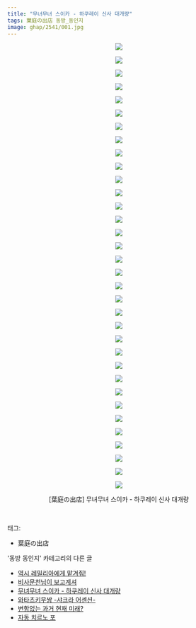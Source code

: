 ```yaml
---
title: "무녀무녀 스이카 - 하쿠레이 신사 대개량"
tags: 葉庭の出店 동방_동인지
image: ghap/2541/001.jpg
---
```

<div class="article">
<p style="text-align: center; clear: none; float: none;"><img src="{{ site.nasurl }}/ghap/2541/001.jpg"/></p>
<p style="text-align: center; clear: none; float: none;"><img src="{{ site.nasurl }}/ghap/2541/002.jpg"/></p>
<p style="text-align: center; clear: none; float: none;"><img src="{{ site.nasurl }}/ghap/2541/003.jpg"/></p>
<p style="text-align: center; clear: none; float: none;"><img src="{{ site.nasurl }}/ghap/2541/004.jpg"/></p>
<p style="text-align: center; clear: none; float: none;"><img src="{{ site.nasurl }}/ghap/2541/005.jpg"/></p>
<p style="text-align: center; clear: none; float: none;"><img src="{{ site.nasurl }}/ghap/2541/006.jpg"/></p>
<p style="text-align: center; clear: none; float: none;"><img src="{{ site.nasurl }}/ghap/2541/007.jpg"/></p>
<p style="text-align: center; clear: none; float: none;"><img src="{{ site.nasurl }}/ghap/2541/008.jpg"/></p>
<p style="text-align: center; clear: none; float: none;"><img src="{{ site.nasurl }}/ghap/2541/009.jpg"/></p>
<p style="text-align: center; clear: none; float: none;"><img src="{{ site.nasurl }}/ghap/2541/010.jpg"/></p>
<p style="text-align: center; clear: none; float: none;"><img src="{{ site.nasurl }}/ghap/2541/011.jpg"/></p>
<p style="text-align: center; clear: none; float: none;"><img src="{{ site.nasurl }}/ghap/2541/012.jpg"/></p>
<p style="text-align: center; clear: none; float: none;"><img src="{{ site.nasurl }}/ghap/2541/013.jpg"/></p>
<p style="text-align: center; clear: none; float: none;"><img src="{{ site.nasurl }}/ghap/2541/014.jpg"/></p>
<p style="text-align: center; clear: none; float: none;"><img src="{{ site.nasurl }}/ghap/2541/015.jpg"/></p>
<p style="text-align: center; clear: none; float: none;"><img src="{{ site.nasurl }}/ghap/2541/016.jpg"/></p>
<p style="text-align: center; clear: none; float: none;"><img src="{{ site.nasurl }}/ghap/2541/017.jpg"/></p>
<p style="text-align: center; clear: none; float: none;"><img src="{{ site.nasurl }}/ghap/2541/018.jpg"/></p>
<p style="text-align: center; clear: none; float: none;"><img src="{{ site.nasurl }}/ghap/2541/019.jpg"/></p>
<p style="text-align: center; clear: none; float: none;"><img src="{{ site.nasurl }}/ghap/2541/020.jpg"/></p>
<p style="text-align: center; clear: none; float: none;"><img src="{{ site.nasurl }}/ghap/2541/021.jpg"/></p>
<p style="text-align: center; clear: none; float: none;"><img src="{{ site.nasurl }}/ghap/2541/022.jpg"/></p>
<p style="text-align: center; clear: none; float: none;"><img src="{{ site.nasurl }}/ghap/2541/023.jpg"/></p>
<p style="text-align: center; clear: none; float: none;"><img src="{{ site.nasurl }}/ghap/2541/024.jpg"/></p>
<p style="text-align: center; clear: none; float: none;"><img src="{{ site.nasurl }}/ghap/2541/025.jpg"/></p>
<p style="text-align: center; clear: none; float: none;"><img src="{{ site.nasurl }}/ghap/2541/026.jpg"/></p>
<p style="text-align: center; clear: none; float: none;"><img src="{{ site.nasurl }}/ghap/2541/027.jpg"/></p>
<p style="text-align: center; clear: none; float: none;"><img src="{{ site.nasurl }}/ghap/2541/028.jpg"/></p>
<p style="text-align: center; clear: none; float: none;"><img src="{{ site.nasurl }}/ghap/2541/029.jpg"/></p>
<p style="text-align: center; clear: none; float: none;"><img src="{{ site.nasurl }}/ghap/2541/030.jpg"/></p>
<p style="text-align: center; clear: none; float: none;"><img src="{{ site.nasurl }}/ghap/2541/031.jpg"/></p>
<p style="text-align: center; clear: none; float: none;"><img src="{{ site.nasurl }}/ghap/2541/032.jpg"/></p>
<p style="text-align: center; clear: none; float: none;"><img src="{{ site.nasurl }}/ghap/2541/033.jpg"/></p>
<p style="text-align: center; clear: none; float: none;"><img src="{{ site.nasurl }}/ghap/2541/034.jpg"/></p>
<p style="text-align: center; clear: none; float: none;">[葉庭の出店] 무녀무녀 스이카 - 하쿠레이 신사 대개량</p>
<p><br/></p>
</div><div class="tagTrail">
<p>태그: </p>
<ul>
<li>葉庭の出店</li>
</ul>
</div><div class="another">
<p>'동방 동인지' 카테고리의 다른 글</p>
<ul>
<li><a href="/2016-10-11-ghap_2544">역시 레밀리아에게 맡겨줘!</a></li>
<li><a href="/2016-10-11-ghap_2543">비사문천님이 보고계셔</a></li>
<li><a href="/2016-10-11-ghap_2541">무녀무녀 스이카 - 하쿠레이 신사 대개량</a></li>
<li><a href="/2016-10-11-ghap_2540">와타츠키무쌍 -샤크라 어센션-</a></li>
<li><a href="/2016-10-11-ghap_2539">변함없는 과거 현재 미래?</a></li>
<li><a href="/2016-10-10-ghap_2536">자동 치르노 포</a></li>
</ul>
</div><div class="cb_module cb_fluid">
<div class="cb_wrt cb_profile">
</div><!-- commentList close -->
</div>